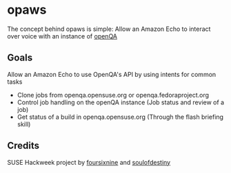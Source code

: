 # opaws

The concept behind opaws is simple:
Allow an Amazon Echo to interact over voice with an instance of [openQA](http://open.qa)

## Goals

Allow an Amazon Echo to use OpenQA's API by using intents for common tasks
* Clone jobs from openqa.opensuse.org or openqa.fedoraproject.org
* Control job handling on the openQA instance (Job status and review of a job)
* Get status of a build in openqa.opensuse.org (Through the flash briefing skill)

## Credits

SUSE Hackweek project by [foursixnine](https://github.com/foursixnine) and [soulofdestiny](https://github.com/soulofdestiny) 
